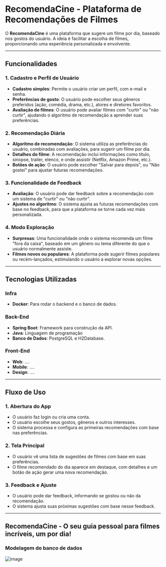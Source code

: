 # **RecomendaCine - Plataforma de Recomendações de Filmes**

O **RecomendaCine** é uma plataforma que sugere um filme por dia, baseado nos gostos do usuário. A ideia é facilitar a escolha de filmes, proporcionando uma experiência personalizada e envolvente.

---

## **Funcionalidades**

### **1. Cadastro e Perfil de Usuário**
- **Cadastro simples**: Permite o usuário criar um perfil, com e-mail e senha.
- **Preferências de gosto**: O usuário pode escolher seus gêneros preferidos (ação, comédia, drama, etc.), atores e diretores favoritos.
- **Avaliação de filmes**: O usuário pode avaliar filmes com "curtir" ou "não curtir", ajudando o algoritmo de recomendação a aprender suas preferências.

### **2. Recomendação Diária**
- **Algoritmo de recomendação**: O sistema utiliza as preferências do usuário, combinadas com avaliações, para sugerir um filme por dia.
- **Detalhes do filme**: A recomendação inclui informações como título, sinopse, trailer, elenco, e onde assistir (Netflix, Amazon Prime, etc.).
- **Botões de ação**: O usuário pode escolher "Salvar para depois", ou "Não gostei" para ajustar futuras recomendações.
 
### **3. Funcionalidade de Feedback**
- **Avaliação**: O usuário pode dar feedback sobre a recomendação com um sistema de "curtir" ou "não curtir".
- **Ajustes no algoritmo**: O sistema ajusta as futuras recomendações com base no feedback, para que a plataforma se torne cada vez mais personalizada.

### **4. Modo Exploração**
- **Surpresas**: Uma funcionalidade onde o sistema recomenda um filme "fora da caixa", baseado em um gênero ou tema diferente do que o usuário normalmente assiste.
- **Filmes novos ou populares**: A plataforma pode sugerir filmes populares ou recém-lançados, estimulando o usuário a explorar novas opções.

---

## **Tecnologias Utilizadas**
### **Infra**
- **Docker**: Para rodar o backend e o banco de dados.

### **Back-End**
- **Spring Boot**: Framework para construção da API.
- **Java**: Linguagem de programação
- **Banco de Dados**: PostgreSQL e H2Database.

### **Front-End**
- **Web**: ....
- **Mobile**: ....
- **Design**: ....

---

## **Fluxo de Uso**

### **1. Abertura do App**
- O usuário faz login ou cria uma conta.  
- O usuário escolhe seus gostos, gêneros e outros interesses.
- O sistema processa e configura as primeiras recomendações com base nas preferências.

### **2. Tela Principal**
- O usuário vê uma lista de sugestões de filmes com base em suas preferências.
- O filme recomendado do dia aparece em destaque, com detalhes e um botão de ação gerar uma nova recomendação.

### **3. Feedback e Ajuste**
- O usuário pode dar feedback, informando se gostou ou não da recomendação.
- O sistema ajusta suas próximas sugestões com base nesse feedback.

---

**RecomendaCine** - O seu guia pessoal para filmes incríveis, um por dia!
---
### **Modelagem do banco de dados**

![image](https://github.com/user-attachments/assets/1d2c71d2-c258-40fd-8d8d-8846f63b7602)


